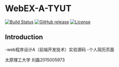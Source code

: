 # WebEX-A-TYUT

[![Build Status](https://img.shields.io/appveyor/ci/gruntjs/grunt/master.svg)](https://resume.linkinghack.com)
[![GitHub release](https://img.shields.io/badge/release-0.1.0-green.svg)](https://github.com/linkinghack/WebEX-A-TYUT)
[![License](https://img.shields.io/badge/License-MPL2.0-blue.svg)](https://www.mozilla.org/en-US/MPL/2.0/)

Introduction
---
-web程序设计A（前端开发技术）实验源码 
-个人简历页面

太原理工大学 刘磊2015005973
